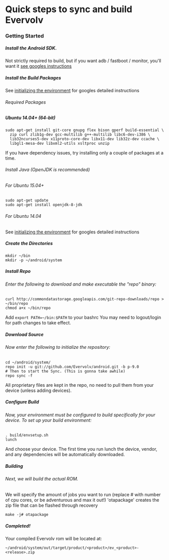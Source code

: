 # Quick steps to sync and build Evervolv

### Getting Started

##### Install the Android SDK.

Not strictly required to build, but if you want adb / fastboot / monitor, you'll want it [see googles instructions](http://developer.android.com/sdk/index.html)

##### Install the Build Packages

See [initializing the environment](http://source.android.com/source/initializing.html) for googles detailed instructions

###### Required Packages

##### Ubuntu 14.04+ (64-bit)
    sudo apt-get install git-core gnupg flex bison gperf build-essential \
      zip curl zlib1g-dev gcc-multilib g++-multilib libc6-dev-i386 \
      lib32ncurses5-dev x11proto-core-dev libx11-dev lib32z-dev ccache \
      libgl1-mesa-dev libxml2-utils xsltproc unzip

If you have dependency issues, try installing only a couple of packages at a time.

###### Install Java (OpenJDK is recommended)

###### For Ubuntu 15.04+
    sudo apt-get update
    sudo apt-get install openjdk-8-jdk

###### For Ubuntu 14.04

See [initializing the environment](http://source.android.com/source/initializing.html) for googles detailed instructions

##### Create the Directories

    mkdir ~/bin
    mkdir -p ~/android/system

##### Install Repo

###### Enter the following to download and make executable the "repo" binary:

    curl http://commondatastorage.googleapis.com/git-repo-downloads/repo > ~/bin/repo
    chmod a+x ~/bin/repo

Add ```export PATH=~/bin:$PATH``` to your bashrc
You may need to logout/login for path changes to take effect.

##### Download Source

###### Now enter the following to initialize the repository:

    cd ~/android/system/
    repo init -u git://github.com/Evervolv/android.git -b p-9.0
    # Then to start the Sync. (This is gonna take awhile)
    repo sync -f

All proprietary files are kept in the repo, no need to pull them from your device (unless adding devices).

##### Configure Build

###### Now, your environment must be configured to build specifically for your device. To set up your build environment:

    . build/envsetup.sh
    lunch

And choose your device. The first time you run lunch the device, vendor, and any dependencies will be automatically downloaded.

##### Building

###### Next, we will build the actual ROM.
We will specify the amount of jobs you want to run (replace # with number of cpu cores, or be adventurous and max it out!)
'otapackage' creates the zip file that can be flashed through recovery

    make -j# otapackage

##### Completed!
Your compiled Evervolv rom will be located at:

    ~/android/system/out/target/product/<product>/ev_<product>-<release>.zip


